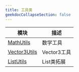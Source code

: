```yaml
---
title: 工具类
geekdocCollapseSection: false
---
```


| 模块 | 描述 |
| - | - |
| [MathUtils](/Utils/MathUtils) | 数学工具 |
| [Vector3Utils](/Utils/Vector3Utils) | Vector3工具 |
| [ListUtils](/Utils/ListUtils) | List类拓展 |